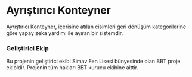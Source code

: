 # Ayrıştırıcı Konteyner
Ayrıştırıcı Konteyner, içerisine atılan cisimleri geri dönüşüm kategorilerine göre yapay zeka yardımı ile ayıran bir sistemdir.
### Geliştirici Ekip
Bu projenin geliştirici ekibi Simav Fen Lisesi bünyesinde olan BBT proje ekibidir. Projenin tüm hakları BBT kurucu ekibine aittir.

